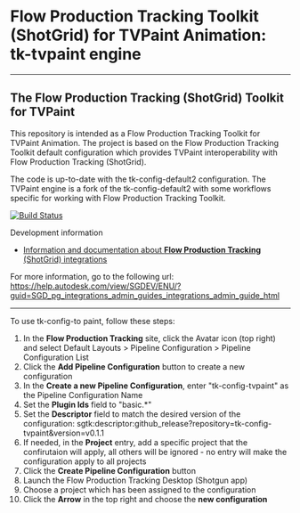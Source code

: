 # Flow Production Tracking Toolkit (ShotGrid) for TVPaint Animation: tk-tvpaint engine

-------------------------------------------------------------------------
The Flow Production Tracking (ShotGrid) Toolkit for TVPaint
-------------------------------------------------------------------------

This repository is intended as a Flow Production Tracking Toolkit for TVPaint Animation.
The project is based on the Flow Production Tracking Toolkit default configuration
which provides TVPaint interoperability with Flow Production Tracking (ShotGrid).

The code is up-to-date with the tk-config-default2 configuration. The TVPaint engine
is a fork of the tk-config-default2 with some workflows specific for working with Flow
Production Tracking Toolkit.

[![Build Status](https://dev.azure.com/shotgun-ecosystem/Toolkit/_apis/build/status/Configs/tk-config-default2?branchName=master)](https://dev.azure.com/shotgun-ecosystem/Toolkit/_build/latest?definitionId=49&branchName=master)

Development information
- [Information and documentation about **Flow Production Tracking** (ShotGrid) integrations](https://help.autodesk.com/view/SGSUB/ENU/)

For more information, go to the following url:
https://help.autodesk.com/view/SGDEV/ENU/?guid=SGD_pg_integrations_admin_guides_integrations_admin_guide_html

-------------------------------------------------------------------------

To use tk-config-to paint, follow these steps:

1. In the **Flow Production Tracking** site, click the Avatar icon (top right) and select Default Layouts > Pipeline Configuration > Pipeline Configuration List
2. Click the **Add Pipeline Configuration** button to create a new configuration
3. In the **Create a new Pipeline Configuration**, enter "tk-config-tvpaint" as the Pipeline Configuration Name
4. Set the **Plugin Ids** field to "basic.*"
5. Set the **Descriptor** field to match the desired version of the configuration:
sgtk:descriptor:github_release?repository=tk-config-tvpaint&version=v0.1.1
8. If needed, in the **Project** entry, add a specific project that the confirutaion will apply, all others will be ignored - no entry will make the configuration apply to all projects
9. Click the **Create Pipeline Configuration** button
10. Launch the Flow Production Tracking Desktop (Shotgun app)
11. Choose a project which has been assigned to the configuration
12. Click the **Arrow** in the top right and choose the **new configuration**
